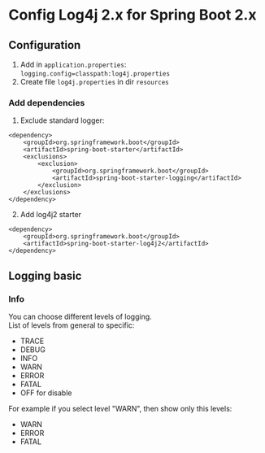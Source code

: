 # Config Log4j 2.x for Spring Boot 2.x

## Configuration

1. Add in `application.properties`: `logging.config=classpath:log4j.properties`
2. Create file `log4j.properties` in dir `resources`

### Add dependencies

1. Exclude standard logger:
```
<dependency>
    <groupId>org.springframework.boot</groupId>
    <artifactId>spring-boot-starter</artifactId>
    <exclusions>
        <exclusion>
            <groupId>org.springframework.boot</groupId>
            <artifactId>spring-boot-starter-logging</artifactId>
        </exclusion>
    </exclusions>
</dependency>
```

2. Add log4j2 starter

```
<dependency>
    <groupId>org.springframework.boot</groupId>
    <artifactId>spring-boot-starter-log4j2</artifactId>
</dependency>
```

## Logging basic

### Info

You can choose different levels of logging.  
List of levels from general to specific:
* TRACE 
* DEBUG 
* INFO 
* WARN
* ERROR
* FATAL
* OFF for disable

For example if you select level "WARN", then show only this levels:
* WARN
* ERROR
* FATAL